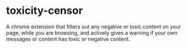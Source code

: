 # toxicity-censor
A chrome extension that filters out any negative or toxic content on your page, while you are browsing, and actively gives a warning if your own messages or content has toxic or negative content. 
